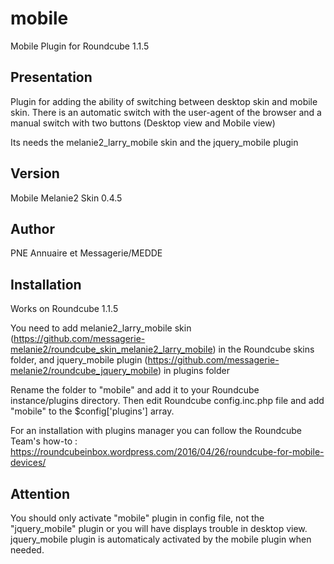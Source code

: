 mobile
======

Mobile Plugin for Roundcube 1.1.5

Presentation
------------

Plugin for adding the ability of switching between desktop skin and mobile skin. There is an automatic switch with the user-agent of the browser and a manual switch with two buttons (Desktop view and Mobile view)

Its needs the melanie2_larry_mobile skin and the jquery_mobile plugin


Version
-------

Mobile Melanie2 Skin 0.4.5


Author
------

PNE Annuaire et Messagerie/MEDDE


Installation
------------

Works on Roundcube 1.1.5

You need to add melanie2_larry_mobile skin (https://github.com/messagerie-melanie2/roundcube_skin_melanie2_larry_mobile) in the Roundcube skins folder, and jquery_mobile plugin (https://github.com/messagerie-melanie2/roundcube_jquery_mobile) in plugins folder

Rename the folder to "mobile" and add it to your Roundcube instance/plugins directory. Then edit Roundcube config.inc.php file and add "mobile" to the $config['plugins'] array.

For an installation with plugins manager you can follow the Roundcube Team's how-to : https://roundcubeinbox.wordpress.com/2016/04/26/roundcube-for-mobile-devices/


Attention
---------

You should only activate "mobile" plugin in config file, not the "jquery_mobile" plugin or you will have displays trouble in desktop view. jquery_mobile plugin is automaticaly activated by the mobile plugin when needed.
